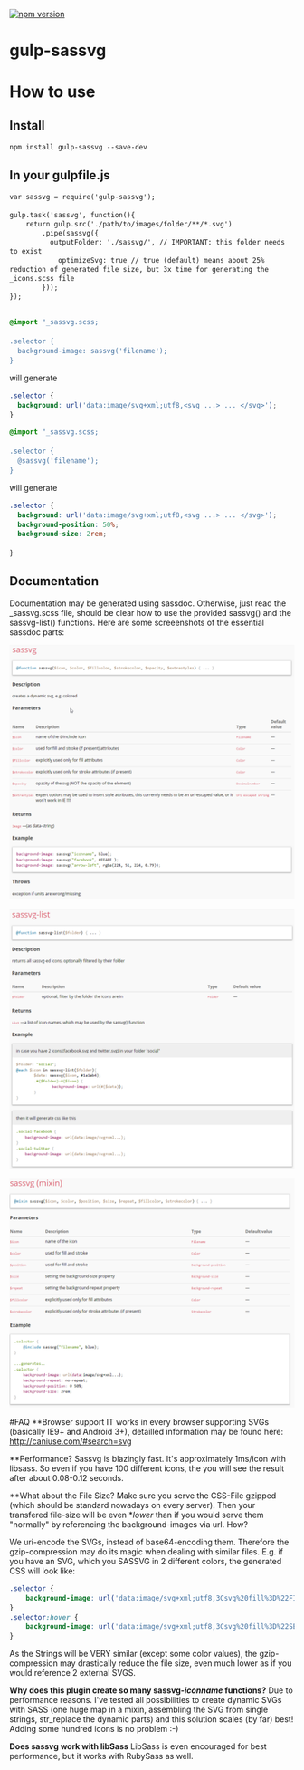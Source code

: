 [![npm version](https://badge.fury.io/js/gulp-sassvg.svg)](http://badge.fury.io/js/gulp-sassvg)

# gulp-sassvg


# How to use

## Install
```
npm install gulp-sassvg --save-dev
```

## In your gulpfile.js
```
var sassvg = require('gulp-sassvg');

gulp.task('sassvg', function(){
    return gulp.src('./path/to/images/folder/**/*.svg') 
        .pipe(sassvg({
          outputFolder: './sassvg/', // IMPORTANT: this folder needs to exist
			optimizeSvg: true // true (default) means about 25% reduction of generated file size, but 3x time for generating the _icons.scss file
        }));
});
```

## 
````scss
@import "_sassvg.scss;

.selector {
  background-image: sassvg('filename');
}
````
will generate
````css
.selector {
  background: url('data:image/svg+xml;utf8,<svg ...> ... </svg>');
}
````

````scss
@import "_sassvg.scss;

.selector {
  @sassvg('filename');
}
````
will generate
````css
.selector {
  background: url('data:image/svg+xml;utf8,<svg ...> ... </svg>');
  background-position: 50%;
  background-size: 2rem;
  
}
````


## Documentation
Documentation may be generated using sassdoc. Otherwise, just read the _sassvg.scss file, should be clear how to use the provided sassvg() and the sassvg-list() functions. Here are some screeenshots of the essential sassdoc parts:

![sassvg function](function_sassvg.png)

![sassvg-list function](function_sassvg-list.png)

![sassvg mixin](mixin_sassvg.png)


#FAQ
**Browser support
IT works in every browser supporting SVGs (basically IE9+ and Android 3+), detailled information may be found here: http://caniuse.com/#search=svg

**Performance?
Sassvg is blazingly fast. It's approximately 1ms/icon with libsass. So even if you have 100 different icons, the you will see the result after about 0.08-0.12 seconds. 

**What about the File Size?
Make sure you serve the CSS-File gzipped (which should be standard nowadays on every server). Then your transfered file-size will be even **lower* than if you would serve them "normally" by referencing the background-images via url. How?

We uri-encode the SVGs, instead of base64-encoding them. Therefore the gzip-compression may do its magic when dealing with similar files. E.g. if you have an SVG, which you SASSVG in 2 different colors, the generated CSS will look like:
````css
.selector {
	background-image: url('data:image/svg+xml;utf8,3Csvg%20fill%3D%22FIRSTCOLOR%22...');
}
.selector:hover {
	background-image: url('data:image/svg+xml;utf8,3Csvg%20fill%3D%22SECONDCOLOR%22...');
}
````
As the Strings will be VERY similar (except some color values), the gzip-compression may drastically reduce the file size, even much lower as if you would reference 2 external SVGS.


**Why does this plugin create so many sassvg-*iconname* functions?**
Due to performance reasons. I've tested all possibilities to create dynamic SVGs with SASS (one huge map in a mixin, assembling the SVG from single strings, str_replace the dynamic parts) and this solution scales (by far) best! Adding some hundred icons is no problem :-)


**Does sassvg work with libSass**
LibSass is even encouraged for best performance, but it works with RubySass as well.
